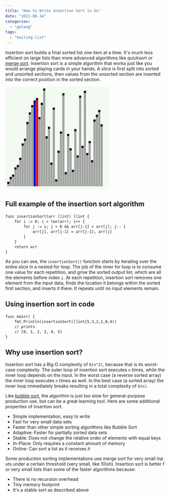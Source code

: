 ```yaml
---
title: "How to Write Insertion Sort in Go"
date: "2021-06-14"
categories: 
  - "golang"
tags: 
  - "mailing-list"
---
```


Insertion sort builds a final sorted list one item at a time. It's much less efficient on large lists than more advanced algorithms like quicksort or [merge sort](https://qvault.io/golang/merge-sort-golang/). Insertion sort is a simple algorithm that works just like you would arrange playing cards in your hands. A slice is first split into sorted and unsorted sections, then values from the unsorted section are inserted into the correct position in the sorted section.

![](images/insertionsort.gif)

## Full example of the insertion sort algorithm

```
func insertionSort(arr []int) []int {
	for i := 0; i < len(arr); i++ {
		for j := i; j > 0 && arr[j-1] > arr[j]; j-- {
			arr[j], arr[j-1] = arr[j-1], arr[j]
		}
	}
	return arr
}
```

As you can see, the `insertionSort()` function starts by iterating over the entire slice in a nested for loop. The job of the inner for loop is to consume one value for each repetition, and grow the sorted output list, which are all the elements before index `i`. At each repetition, insertion sort removes one element from the input data, finds the location it belongs within the sorted first section, and inserts it there. It repeats until no input elements remain.

## Using insertion sort in code

```
func main() {
    fmt.Println(insertionSort([]int{5,3,2,1,0,4))
    // prints
    // [0, 1, 2, 3, 4, 5]
}
```

## Why use insertion sort?

Insertion sort has a Big O complexity of `O(n^2)`, because that is its worst-case complexity. The outer loop of insertion sort executes `n` times, while the inner loop depends on the input. In the worst case (a reverse sorted array) the inner loop executes `n` times as well. In the best case (a sorted array) the inner loop immediately breaks resulting in a total complexity of `O(n)`.

Like [bubble sort](https://qvault.io/golang/bubble-sort-golang/), the algorithm is just too slow for general-purpose production use, but can be a great learning tool. Here are some additional properties of insertion sort.

- Simple implementation, easy to write
- Fast for very small data sets
- Faster than other simple sorting algorithms like Bubble Sort
- Adaptive: Faster for partially sorted data sets
- Stable: Does not change the relative order of elements with equal keys
- In-Place: Only requires a constant amount of memory
- Online: Can sort a list as it receives it

Some production sorting implementations use merge sort for very small inputs under a certain threshold (very small, like 10ish). Insertion sort is better for very small lists than some of the faster algorithms because:

- There is no recursion overhead
- Tiny memory footprint
- It's a stable sort as described above
